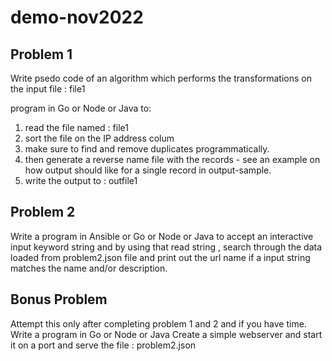 # demo-nov2022

## Problem 1

Write psedo code of an algorithm which performs the transformations on the input file : file1

program in Go or Node or Java to:
1. read the file named : file1
2. sort the file on the IP address colum
3. make sure to find and remove duplicates programmatically.
4. then generate a reverse name file with the records - see an example on how output should like for a single record in output-sample.
5. write the output to : outfile1

## Problem 2

Write a program in Ansible or Go or Node or Java
to accept an interactive input keyword string and by using that read string , search through the data loaded from 
problem2.json file
and print out the url name if a input string matches the name and/or description.


## Bonus Problem 

Attempt this only after completing problem 1 and 2 and if you have time.
Write a program in Go or Node or Java
 Create a simple webserver and start it on a port and serve the file : problem2.json 
